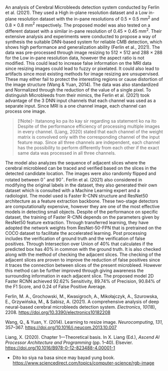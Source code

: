 An analysis of Cerebral Microbleeds detection system conducted by Ferlin et al. (2021). They used a High in-plane resolution dataset and a Low in-plane resolution dataset with the in-pane resolutions of 0.5 × 0.5 mm${}^2$ and 0.8 × 0.8 mm${}^2$ respectively. The proposed model was also tested on a different dataset with a similar in-pane resolution of 0.45 × 0.45 mm${}^2$. Their extensive analysis and experiments were conducted to propose a way of synthesis the suitable DNN-based system for reliable CMB detection, which shows high performance and generalization ability (Ferlin et al., 2021).  The data was pre-processed through image resizing to 512 × 512 and 288 × 288 for the Low in-pane resolution data, however the aspect ratio is not modified. This could lead to increase false information on the MRI data since resizing images could lead to fuzzy or pixelated. It could also lead to artifacts since most existing methods for image resizing are unsupervised. These may either fail to protect the interesting regions or cause distortion of the image structure (Wang & Yuan, 2014). The data was also standardized and Normalized through the reduction of the value of a single pixel. To distinguish Microbleeds from their mimics, the Ferlin et al. (2021) took advantage of the 3 DNN input channels that each channel was used as a separate input. Since MRI is a one channel image, each channel can process one image. 

>[!Note]- Itatanong ko pa ito kay sir regarding sa statement ko na ito
>Despite of the performance efficiency of processing multiple images in every channel. (Liang, 2020) stated that each channel of the weight matrix is convolved only with the corresponding channel of the input feature map. Since all three channels are independent, each channel has the possibility to perform differently from each other if the exact same data was processed in all three channels.

The model also analyzes the sequence of adjacent slices where the cerebral microbleed can be traced and verified based on the slices in the detected candidate location. The images were also randomly flipped and rotated between 0$^{\circ}$ and 90$^{\circ}$. Ferlin et al. (2021) also considered in modifying the original labels in the dataset, they also generated their own dataset which is consulted with a Machine Learning expert and a radiologist. The model used is Faster R-CNN structure and ResNet50 architecture as a feature extraction backbone. These two-stage detectors are computationally expensive, however they are one of the most effective models in detecting small objects. Despite of the performance on specific dataset, the training of Faster R-CNN depends on the parameters given by ResNet50 feature extraction. Through transferred learning, they have adopted the network weights from ResNet-50-FPN that is pretrained on the COCO dataset to facilitate the accelerated learning. Post processing includes the verification of ground truth and the verification of false positives. Through Intersection over Union of 40% that calculates if the predicted box has 40% in common with the ground truth. It is also checked along with the method of checking the adjacent slices. The checking of the adjacent slices are proven to improve the reduction of false positives since it traces the connection between slices of the present microbleed. However this method can be further improved through giving awareness the surrounding information in each adjacent slice. The proposed model 2D Faster RCNN achieved 92.62% Sensitivity, 89.74% of Precision, 90.84% of the F1 Score, and 0.24 of False Positive Average. 



Ferlin, M. A., Grochowski, M., Kwasigroch, A., Mikołajczyk, A., Szurowska, E., Grzywińska, M., & Sabisz, A. (2021). A comprehensive analysis of deep neural-based cerebral microbleeds detection system. _Electronics_, _10_(18), 2208. https://doi.org/10.3390/electronics10182208

Wang, Q., & Yuan, Y. (2014). Learning to resize image. _Neurocomputing_, _131_, 357–367. https://doi.org/10.1016/j.neucom.2013.10.007

Liang, X. (2020). Chapter 1—Theoretical basis. In X. Liang (Ed.), _Ascend AI Processor Architecture and Programming_ (pp. 1–40). Elsevier. https://doi.org/10.1016/B978-0-12-823488-4.00001-1

- Dito ko siya na basa since may bayad yung book. https://www.sciencedirect.com/topics/computer-science/rgb-image